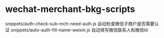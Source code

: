 # wechat-merchant-bkg-scripts
snippets/auth-check-sub-mch-need-auth.js 自动检查微信子商户是否需要认证
snippets/auto-auth-fill-name-weixin.js 自动填写微信联系人和微信Id
